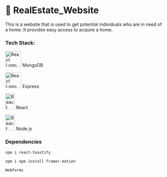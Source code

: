 # 🏡 RealEstate_Website

This is a website that is used to get potential individuals who are in need of a home. It provides easy access to acquire a home.

### Tech Stack:

<img src="https://i.pinimg.com/236x/b2/31/7e/b2317e8174e5fcef57c74c662f57d155.jpg" alt="React Logo" width="50" height="50"  /> MongoDB

<img src="https://i.pinimg.com/236x/5d/09/32/5d0932d4dd17c926806635893260205e.jpg" alt="React Logo" width="50" height="50" /> Express

<img src="https://i.pinimg.com/236x/82/b8/20/82b820a40956b6abee4e4df9a3485735.jpg" alt="React Logo" width="30" height="50"/> React

<img src="https://i.pinimg.com/736x/f8/bf/3b/f8bf3b02422534394bafea922955c77b.jpg" alt="React Logo" width="30" height="50"/> Node js

### Dependencies
 ```
npm i react-toastify
 ```
```
npm i npm install framer-motion
```
```
WebForms
```

